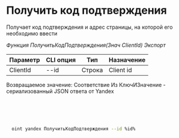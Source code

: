 ﻿---
sidebar_position: 1
---

# Получить код подтверждения
 Получает код подтверждения и адрес страницы, на которой его необходимо ввести


*Функция ПолучитьКодПодтверждения(Знач ClientId) Экспорт*

  | Параметр | CLI опция | Тип | Назначение |
  |-|-|-|-|
  | ClientId | --id | Строка | Client id |

  
  Возвращаемое значение:   Соответствие Из КлючИЗначение - сериализованный JSON ответа от Yandex

```bsl title="Пример кода"
	

	
```

```sh title="Пример команды CLI"
    
  oint yandex ПолучитьКодПодтверждения --id %id%

```


```json title="Результат"



```
